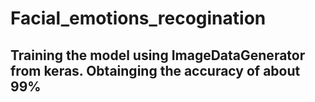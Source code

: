 # Facial_emotions_recogination
## Training the model using ImageDataGenerator from keras. Obtainging the accuracy of about 99%
